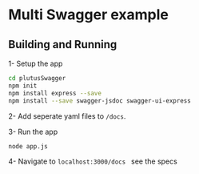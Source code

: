 # Multi Swagger example


## Building and Running
1- Setup the app

```sh
cd plutusSwagger
npm init
npm install express --save
npm install --save swagger-jsdoc swagger-ui-express
```

2- Add seperate yaml files to ```/docs```.

3- Run the app

```sh
node app.js
```

4- Navigate to  ```localhost:3000/docs ```  see the specs 
